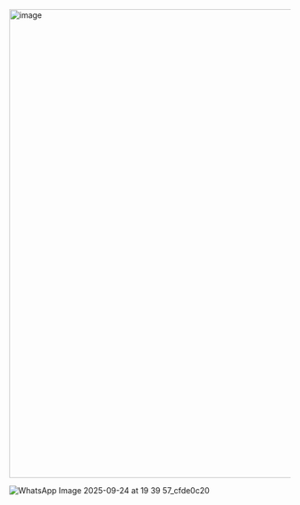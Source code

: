 <img width="660" height="839" alt="image" src="https://github.com/user-attachments/assets/1326bbb5-9446-4320-8947-56c69f16de21" />






![WhatsApp Image 2025-09-24 at 19 39 57_cfde0c20](https://github.com/user-attachments/assets/89ac3f89-e597-4bcb-8165-a23c51e44e69)
